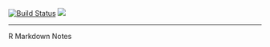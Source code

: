 [![Build Status](https://api.travis-ci.org/XiangyunHuang/bookdown-chinese.svg?branch=master)](https://travis-ci.org/XiangyunHuang/bookdown-chinese) 
[![](https://img.shields.io/docker/automated/cloud2016/bookdown-chinese.svg)](https://hub.docker.com/r/cloud2016/bookdown-chinese/builds/)

---

R Markdown Notes
